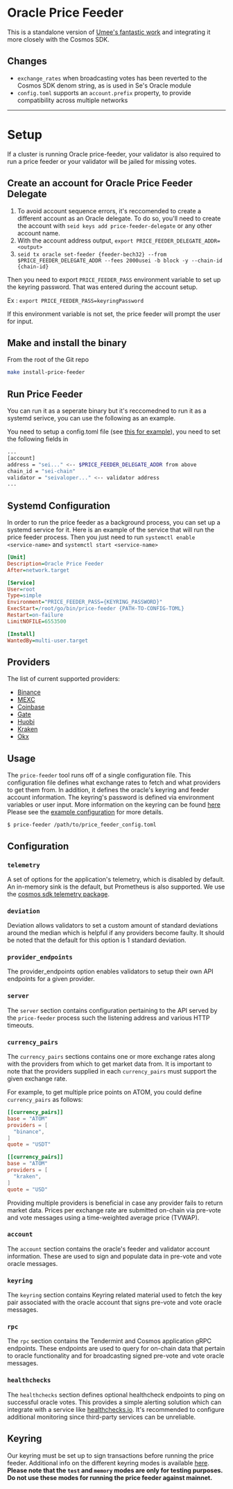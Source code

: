 # Oracle Price Feeder

This is a standalone version of [Umee's fantastic work](https://github.com/umee-network/umee/tree/main/price-feeder) and integrating it more closely with the Cosmos SDK.

## Changes

- `exchange_rates` when broadcasting votes has been reverted to the Cosmos SDK denom string, as is used in Se's Oracle module
- `config.toml` supports an `account.prefix` property, to provide compatibility across multiple networks

---


# Setup
If a cluster is running Oracle price-feeder, your validator is also required to run a price feeder or your validator will be jailed for missing votes.


## Create an account for Oracle Price Feeder Delegate
1) To avoid account sequence errors, it's reccomended to create a different account as an Oracle delegate. To do so, you'll need to create the account with
`seid keys add price-feeder-delegate` or any other account name.
2) With the account address output, `export PRICE_FEEDER_DELEGATE_ADDR=<output>`
3) `seid tx oracle set-feeder {feeder-bech32} --from $PRICE_FEEDER_DELEGATE_ADDR --fees 2000usei -b block -y --chain-id {chain-id}`

Then you need to export `PRICE_FEEDER_PASS` environment variable to set up the keyring password. That was entered during the account setup.

Ex :
`export PRICE_FEEDER_PASS=keyringPassword`

If this environment variable is not set, the price feeder will prompt the user for input.

## Make and install the binary
From the root of the Git repo

```bash
make install-price-feeder
```

## Run Price Feeder
You can run it as a seperate binary but it's reccomedned to run it as a systemd serivce, you can use the following as an example.

You need to setup a config.toml file (see [this for example](./config.example.toml)), you need to set the following fields in

```bash
...
[account]
address = "sei..." <-- $PRICE_FEEDER_DELEGATE_ADDR from above
chain_id = "sei-chain"
validator = "seivaloper..." <-- validator address
...
```

## Systemd Configuration

In order to run the price feeder as a background process, you can set up a systemd service for it. Here is an example of the service that will run the price feeder process. Then you just need to run `systemctl enable <service-name>` and `systemctl start <service-name>`

```ini
[Unit]
Description=Oracle Price Feeder
After=network.target

[Service]
User=root
Type=simple
Environment="PRICE_FEEDER_PASS={KEYRING_PASSWORD}"
ExecStart=/root/go/bin/price-feeder {PATH-TO-CONFIG-TOML}
Restart=on-failure
LimitNOFILE=6553500

[Install]
WantedBy=multi-user.target
```

## Providers

The list of current supported providers:

- [Binance](https://www.binance.com/en)
- [MEXC](https://www.mexc.com/)
- [Coinbase](https://www.coinbase.com/)
- [Gate](https://www.gate.io/)
- [Huobi](https://www.huobi.com/en-us/)
- [Kraken](https://www.kraken.com/en-us/)
- [Okx](https://www.okx.com/)

## Usage

The `price-feeder` tool runs off of a single configuration file. This configuration
file defines what exchange rates to fetch and what providers to get them from.
In addition, it defines the oracle's keyring and feeder account information.
The keyring's password is defined via environment variables or user input.
More information on the keyring can be found [here](#keyring)
Please see the [example configuration](price-feeder.example.toml) for more details.

```shell
$ price-feeder /path/to/price_feeder_config.toml
```

## Configuration

### `telemetry`

A set of options for the application's telemetry, which is disabled by default. An in-memory sink is the default, but Prometheus is also supported. We use the [cosmos sdk telemetry package](https://github.com/cosmos/cosmos-sdk/blob/main/docs/core/telemetry.md).

### `deviation`

Deviation allows validators to set a custom amount of standard deviations around the median which is helpful if any providers become faulty. It should be noted that the default for this option is 1 standard deviation.

### `provider_endpoints`

The provider_endpoints option enables validators to setup their own API endpoints for a given provider.

### `server`

The `server` section contains configuration pertaining to the API served by the
`price-feeder` process such the listening address and various HTTP timeouts.

### `currency_pairs`

The `currency_pairs` sections contains one or more exchange rates along with the
providers from which to get market data from. It is important to note that the
providers supplied in each `currency_pairs` must support the given exchange rate.

For example, to get multiple price points on ATOM, you could define `currency_pairs`
as follows:

```toml
[[currency_pairs]]
base = "ATOM"
providers = [
  "binance",
]
quote = "USDT"

[[currency_pairs]]
base = "ATOM"
providers = [
  "kraken",
]
quote = "USD"
```

Providing multiple providers is beneficial in case any provider fails to return
market data. Prices per exchange rate are submitted on-chain via pre-vote and
vote messages using a time-weighted average price (TVWAP).

### `account`

The `account` section contains the oracle's feeder and validator account information.
These are used to sign and populate data in pre-vote and vote oracle messages.

### `keyring`

The `keyring` section contains Keyring related material used to fetch the key pair
associated with the oracle account that signs pre-vote and vote oracle messages.

### `rpc`

The `rpc` section contains the Tendermint and Cosmos application gRPC endpoints.
These endpoints are used to query for on-chain data that pertain to oracle
functionality and for broadcasting signed pre-vote and vote oracle messages.

### `healthchecks`

The `healthchecks` section defines optional healthcheck endpoints to ping on successful
oracle votes. This provides a simple alerting solution which can integrate with a service
like [healthchecks.io](https://healthchecks.io). It's recommended to configure additional
monitoring since third-party services can be unreliable.

## Keyring

Our keyring must be set up to sign transactions before running the price feeder.
Additional info on the different keyring modes is available [here](https://docs.cosmos.network/master/run-node/keyring.html).
**Please note that the `test` and `memory` modes are only for testing purposes.**
**Do not use these modes for running the price feeder against mainnet.**

